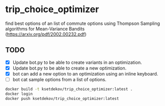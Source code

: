 # trip_choice_optimizer

find best options of an list of commute options using Thompson Sampling algorithms for Mean-Variance Bandits (<https://arxiv.org/pdf/2002.00232.pdf>)

## TODO

- [x] Update bot.py to be able to create variants in an optimization.
- [x] Update bot.py to be able to create a new optimization.
- [x] bot can add a new option to an optimization using an inline keyboard.
- [ ] bot cat sample options from a list of options.

```bash
docker build -t ksetdekov/trip_choice_optimizer:latest .
docker login
docker push ksetdekov/trip_choice_optimizer:latest
```